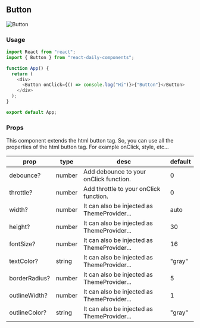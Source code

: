 ## Button

![Button](https://firebasestorage.googleapis.com/v0/b/react-daily-components.appspot.com/o/Button.png?alt=media&token=81cca214-0405-4282-b219-8a7e750241c9)

### Usage

```javascript
import React from "react";
import { Button } from "react-daily-components";

function App() {
  return (
    <div>
      <Button onClick={() => console.log("Hi")}>{"Button"}</Button>
    </div>
  );
}

export default App;
```

### Props

This component extends the html button tag.
So, you can use all the properties of the html button tag.
For example onClick, style, etc...

| prop          | type   | desc                                        | default |
| ------------- | ------ | ------------------------------------------- | ------- |
| debounce?     | number | Add debounce to your onClick function.      | 0       |
| throttle?     | number | Add throttle to your onClick function.      | 0       |
| width?        | number | It can also be injected as ThemeProvider... | auto    |
| height?       | number | It can also be injected as ThemeProvider... | 30      |
| fontSize?     | number | It can also be injected as ThemeProvider... | 16      |
| textColor?    | string | It can also be injected as ThemeProvider... | "gray"  |
| borderRadius? | number | It can also be injected as ThemeProvider... | 5       |
| outlineWidth? | number | It can also be injected as ThemeProvider... | 1       |
| outlineColor? | string | It can also be injected as ThemeProvider... | "gray"  |
